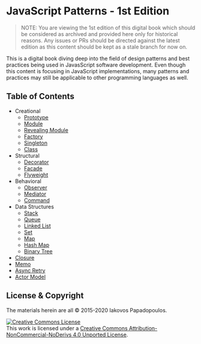 # JavaScript Patterns - 1st Edition

> NOTE: You are viewing the 1st edition of this digital book which should be considered as archived and provided here only for historical reasons. Any issues or PRs should be directed against the latest edition as this content should be kept as a stale branch for now on.

This is a digital book diving deep into the field of design patterns and best practices being used in JavasScript software development. Even though this content is focusing in JavaScript implementations, many patterns and practices may still be applicable to other programming languages as well.

## Table of Contents

* Creational
  * [Prototype](creational/prototype/)
  * [Module](creational/module/)
  * [Revealing Module](creational/revealing-module/)
  * [Factory](creational/factory/)
  * [Singleton](creational/singleton/)
  * [Class](creational/class/)
* Structural
  * [Decorator](structural/decorator/)
  * [Facade](structural/facade/)
  * [Flyweight](structural/flyweight/)
* Behavioral
  * [Observer](behavioral/observer/)
  * [Mediator](behavioral/mediator/)
  * [Command](behavioral/command/)
* Data Structures
  * [Stack](data-structures/stack/)
  * [Queue](data-structures/queue/)
  * [Linked List](data-structures/linked-list/)
  * [Set](data-structures/set/)
  * [Map](data-structures/map/)
  * [Hash Map](data-structures/hash-map/)
  * [Binary Tree](data-structures/binary-tree/)
* [Closure](closure/)
* [Memo](memo/)
* [Async Retry](async-retry/)
* [Actor Model](actor-model/)

## License & Copyright

The materials herein are all &copy; 2015-2020 Iakovos Papadopoulos.

<a rel="license" href="http://creativecommons.org/licenses/by-nc-nd/4.0/"><img alt="Creative Commons License" style="border-width:0" src="https://i.creativecommons.org/l/by-nc-nd/4.0/88x31.png" /></a><br />This work is licensed under a <a rel="license" href="http://creativecommons.org/licenses/by-nc-nd/4.0/">Creative Commons Attribution-NonCommercial-NoDerivs 4.0 Unported License</a>.
